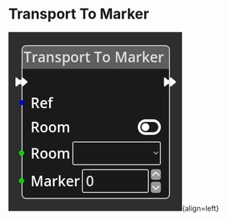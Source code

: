 
# Transport To Marker

![Transport To Marker Node](../../assets/nodes/transporttomarker_node.png){align=left}
